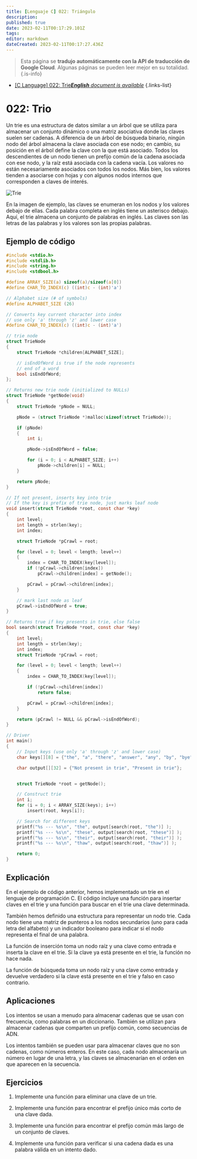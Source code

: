```yaml
---
title: [Lenguaje C] 022: Triángulo
description: 
published: true
date: 2023-02-11T00:17:29.101Z
tags: 
editor: markdown
dateCreated: 2023-02-11T00:17:27.436Z
---
```


> Esta página se **tradujo automáticamente con la API de traducción de Google Cloud**.
Algunas páginas se pueden leer mejor en su totalidad.{.is-info}



- [[C Language] 022: Trie***English** document is available*](/en/Knowledge-base/Algorithm/c-language-022-trie)
{.links-list}


# 022: Trio

Un trie es una estructura de datos similar a un árbol que se utiliza para almacenar un conjunto dinámico o una matriz asociativa donde las claves suelen ser cadenas. A diferencia de un árbol de búsqueda binario, ningún nodo del árbol almacena la clave asociada con ese nodo; en cambio, su posición en el árbol define la clave con la que está asociado. Todos los descendientes de un nodo tienen un prefijo común de la cadena asociada con ese nodo, y la raíz está asociada con la cadena vacía. Los valores no están necesariamente asociados con todos los nodos. Más bien, los valores tienden a asociarse con hojas y con algunos nodos internos que corresponden a claves de interés.

![Trie](https://upload.wikimedia.org/wikipedia/commons/b/be/Trie_example.svg)

En la imagen de ejemplo, las claves se enumeran en los nodos y los valores debajo de ellas. Cada palabra completa en inglés tiene un asterisco debajo. Aquí, el trie almacena un conjunto de palabras en inglés. Las claves son las letras de las palabras y los valores son las propias palabras.

## Ejemplo de código

```c
#include <stdio.h> 
#include <stdlib.h> 
#include <string.h> 
#include <stdbool.h> 

#define ARRAY_SIZE(a) sizeof(a)/sizeof(a[0]) 
#define CHAR_TO_INDEX(c) ((int)c - (int)'a') 

// Alphabet size (# of symbols) 
#define ALPHABET_SIZE (26) 

// Converts key current character into index 
// use only 'a' through 'z' and lower case 
#define CHAR_TO_INDEX(c) ((int)c - (int)'a') 

// trie node 
struct TrieNode 
{ 
	struct TrieNode *children[ALPHABET_SIZE]; 

	// isEndOfWord is true if the node represents 
	// end of a word 
	bool isEndOfWord; 
}; 

// Returns new trie node (initialized to NULLs) 
struct TrieNode *getNode(void) 
{ 
	struct TrieNode *pNode = NULL; 

	pNode = (struct TrieNode *)malloc(sizeof(struct TrieNode)); 

	if (pNode) 
	{ 
		int i; 

		pNode->isEndOfWord = false; 

		for (i = 0; i < ALPHABET_SIZE; i++) 
			pNode->children[i] = NULL; 
	} 

	return pNode; 
} 

// If not present, inserts key into trie 
// If the key is prefix of trie node, just marks leaf node 
void insert(struct TrieNode *root, const char *key) 
{ 
	int level; 
	int length = strlen(key); 
	int index; 

	struct TrieNode *pCrawl = root; 

	for (level = 0; level < length; level++) 
	{ 
		index = CHAR_TO_INDEX(key[level]); 
		if (!pCrawl->children[index]) 
			pCrawl->children[index] = getNode(); 

		pCrawl = pCrawl->children[index]; 
	} 

	// mark last node as leaf 
	pCrawl->isEndOfWord = true; 
} 

// Returns true if key presents in trie, else false 
bool search(struct TrieNode *root, const char *key) 
{ 
	int level; 
	int length = strlen(key); 
	int index; 
	struct TrieNode *pCrawl = root; 

	for (level = 0; level < length; level++) 
	{ 
		index = CHAR_TO_INDEX(key[level]); 

		if (!pCrawl->children[index]) 
			return false; 

		pCrawl = pCrawl->children[index]; 
	} 

	return (pCrawl != NULL && pCrawl->isEndOfWord); 
} 

// Driver 
int main() 
{ 
	// Input keys (use only 'a' through 'z' and lower case) 
	char keys[][8] = {"the", "a", "there", "answer", "any", "by", "bye", "their"}; 

	char output[][32] = {"Not present in trie", "Present in trie"}; 


	struct TrieNode *root = getNode(); 

	// Construct trie 
	int i; 
	for (i = 0; i < ARRAY_SIZE(keys); i++) 
		insert(root, keys[i]); 

	// Search for different keys 
	printf("%s --- %s\n", "the", output[search(root, "the")] ); 
	printf("%s --- %s\n", "these", output[search(root, "these")] ); 
	printf("%s --- %s\n", "their", output[search(root, "their")] ); 
	printf("%s --- %s\n", "thaw", output[search(root, "thaw")] ); 

	return 0; 
} 
```

## Explicación

En el ejemplo de código anterior, hemos implementado un trie en el lenguaje de programación C. El código incluye una función para insertar claves en el trie y una función para buscar en el trie una clave determinada.

También hemos definido una estructura para representar un nodo trie. Cada nodo tiene una matriz de punteros a los nodos secundarios (uno para cada letra del alfabeto) y un indicador booleano para indicar si el nodo representa el final de una palabra.

La función de inserción toma un nodo raíz y una clave como entrada e inserta la clave en el trie. Si la clave ya está presente en el trie, la función no hace nada.

La función de búsqueda toma un nodo raíz y una clave como entrada y devuelve verdadero si la clave está presente en el trie y falso en caso contrario.

## Aplicaciones

Los intentos se usan a menudo para almacenar cadenas que se usan con frecuencia, como palabras en un diccionario. También se utilizan para almacenar cadenas que comparten un prefijo común, como secuencias de ADN.

Los intentos también se pueden usar para almacenar claves que no son cadenas, como números enteros. En este caso, cada nodo almacenaría un número en lugar de una letra, y las claves se almacenarían en el orden en que aparecen en la secuencia.

## Ejercicios

1. Implemente una función para eliminar una clave de un trie.

2. Implemente una función para encontrar el prefijo único más corto de una clave dada.

3. Implemente una función para encontrar el prefijo común más largo de un conjunto de claves.

4. Implemente una función para verificar si una cadena dada es una palabra válida en un intento dado.
